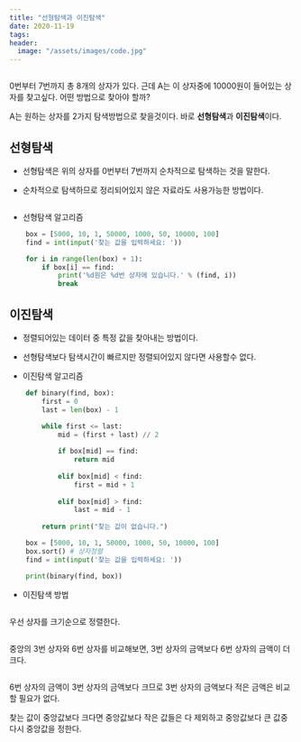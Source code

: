 ```yaml
---
title: "선형탐색과 이진탐색"
date: 2020-11-19
tags:
header:
  image: "/assets/images/code.jpg"
---
```


<img src="{{ site.url }}{{ site.baseurl }}/assets/images/box.png" alt="">

0번부터 7번까지 총 8개의 상자가 있다.
근데 A는 이 상자중에 10000원이 들어있는 상자를 찾고싶다.
어떤 방법으로 찾아야 할까?

A는 원하는 상자를 2가지 탐색방법으로 찾을것이다.
바로 **선형탐색**과 **이진탐색**이다.



## 선형탐색

* 선형탐색은 위의 상자를 0번부터 7번까지 순차적으로 탐색하는 것을 말한다.

* 순차적으로 탐색하므로 정리되어있지 않은 자료라도 사용가능한 방법이다.

<img src="{{ site.url }}{{ site.baseurl }}/assets/images/linear search.png" alt="">



* 선형탐색 알고리즘

```python
    box = [5000, 10, 1, 50000, 1000, 50, 10000, 100]
    find = int(input('찾는 값을 입력하세요: '))

    for i in range(len(box) + 1):
        if box[i] == find:
            print('%d원은 %d번 상자에 있습니다.' % (find, i))
            break
```



## 이진탐색

* 정렬되어있는 데이터 중 특정 값을 찾아내는 방법이다.

* 선형탐색보다 탐색시간이 빠르지만 정렬되어있지 않다면 사용할수 없다.

* 이진탐색 알고리즘

```python
    def binary(find, box):
        first = 0
        last = len(box) - 1

        while first <= last:
            mid = (first + last) // 2
            
            if box[mid] == find:
                return mid
            
            elif box[mid] < find:
                first = mid + 1
                
            elif box[mid] > find:
                last = mid - 1
                
        return print("찾는 값이 없습니다.")

    box = [5000, 10, 1, 50000, 1000, 50, 10000, 100]
    box.sort() # 상자정렬
    find = int(input('찾는 값을 입력하세요: '))

    print(binary(find, box))
```


* 이진탐색 방법

<img src="{{ site.url }}{{ site.baseurl }}/assets/images/binary search1.png" alt="">


우선 상자를 크기순으로 정렬한다.



<img src="{{ site.url }}{{ site.baseurl }}/assets/images/binary search2.png" alt="">


중앙의 3번 상자와 6번 상자를 비교해보면, 3번 상자의 금액보다 6번 상자의 금액이 더 크다.



<img src="{{ site.url }}{{ site.baseurl }}/assets/images/binary search3.png" alt="">


6번 상자의 금액이 3번 상자의 금액보다 크므로 3번 상자의 금액보다 적은 금액은 비교할 필요가 없다.


찾는 값이 중앙값보다 크다면 중앙값보다 작은 값들은 다 제외하고
중앙값보다 큰 값중 다시 중앙값을 정한다.